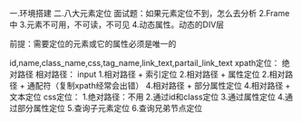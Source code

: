 一.环境搭建
二.八大元素定位
面试题：如果元素定位不到，怎么去分析
2.Frame中
3.元素不可用，不可读，不可见
4.动态属性。动态的DIV层

前提：需要定位的元素或它的属性必须是唯一的

id,name,class_name,css,tag_name,link_text,partail_link_text
xpath定位：
    绝对路径
    相对路径：
        input
        1.相对路径 + 索引定位
        2.相对路径 + 属性定位
        2.相对路径 + 通配符（复制xpath经常会出错）
        4.相对路径 + 部分属性定位
        4.相对路径 + 文本定位
css定位：
    1.绝对路径：不用
    2.通过id和class定位
    3.通过属性定位
    4.通过部分属性定位
    5.查询子元素定位
    6.查询兄弟节点定位
        